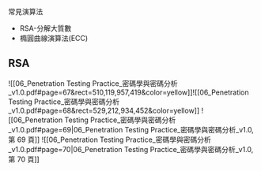 常見演算法
- RSA-分解大質數
- 橢圓曲線演算法(ECC)


## RSA
![[06_Penetration Testing Practice_密碼學與密碼分析_v1.0.pdf#page=67&rect=510,119,957,419&color=yellow]]![[06_Penetration Testing Practice_密碼學與密碼分析_v1.0.pdf#page=68&rect=529,212,934,452&color=yellow]]
![[06_Penetration Testing Practice_密碼學與密碼分析_v1.0.pdf#page=69|06_Penetration Testing Practice_密碼學與密碼分析_v1.0, 第 69 頁]]
![[06_Penetration Testing Practice_密碼學與密碼分析_v1.0.pdf#page=70|06_Penetration Testing Practice_密碼學與密碼分析_v1.0, 第 70 頁]]